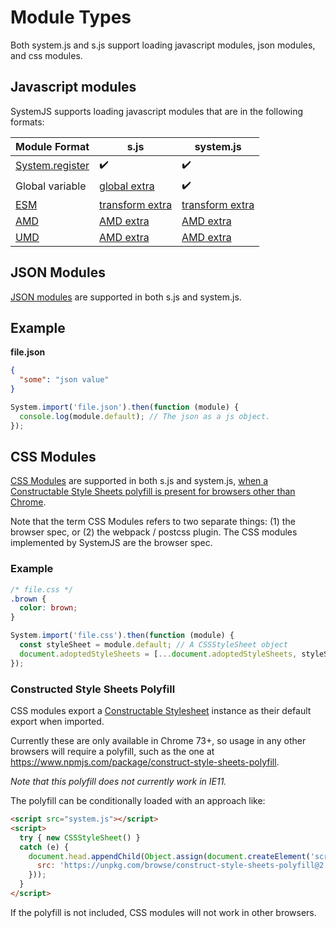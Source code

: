 # Module Types

Both system.js and s.js support loading javascript modules, json modules, and css modules.

## Javascript modules

SystemJS supports loading javascript modules that are in the following formats:

| Module Format | s.js | system.js |
| ------------- | ---- | --------- |
| [System.register](/docs/system-register.md) | :heavy_check_mark: | :heavy_check_mark: |
| Global variable | [global extra](/README.md#extras) | :heavy_check_mark: |
| [ESM](https://developer.mozilla.org/en-US/docs/Web/JavaScript/Guide/Modules) | [transform extra](/README.md#extras) | [transform extra](/README.md#extras) |
| [AMD](https://github.com/amdjs/amdjs-api/wiki/AMD) | [AMD extra](/README.md#extras) | [AMD extra](/README.md#extras) |
| [UMD](https://github.com/umdjs/umd) | [AMD extra](/README.md#extras) | [AMD extra](/README.md#extras) |

## JSON Modules

[JSON modules](https://github.com/whatwg/html/pull/4407) are supported in both s.js and system.js.

## Example

**file.json**
```json
{
  "some": "json value"
}
```

```js
System.import('file.json').then(function (module) {
  console.log(module.default); // The json as a js object.
});
```

## CSS Modules

[CSS Modules](https://github.com/w3c/webcomponents/blob/gh-pages/proposals/css-modules-v1-explainer.md) are supported in both
s.js and system.js, [when a Constructable Style Sheets polyfill is present for browsers other than Chrome](#constructed-style-sheets-polyfill).

Note that the term CSS Modules refers to two separate things: (1) the browser spec, or (2) the webpack / postcss plugin.
The CSS modules implemented by SystemJS are the browser spec.

### Example
```css
/* file.css */
.brown {
  color: brown;
}
```

```js
System.import('file.css').then(function (module) {
  const styleSheet = module.default; // A CSSStyleSheet object
  document.adoptedStyleSheets = [...document.adoptedStyleSheets, styleSheet]; // now your css is available to be used.
});
```

### Constructed Style Sheets Polyfill

CSS modules export a [Constructable Stylesheet](https://developers.google.com/web/updates/2019/02/constructable-stylesheets) instance as their
default export when imported.

Currently these are only available in Chrome 73+, so usage in any other browsers will require a polyfill, such as the one at https://www.npmjs.com/package/construct-style-sheets-polyfill.

_Note that this polyfill does not currently work in IE11._

The polyfill can be conditionally loaded with an approach like:

```html
<script src="system.js"></script>
<script>
  try { new CSSStyleSheet() }
  catch (e) {
    document.head.appendChild(Object.assign(document.createElement('script'), {
      src: 'https://unpkg.com/browse/construct-style-sheets-polyfill@2.1.0/adoptedStyleSheets.min.js'
    }));
  }
</script>
```

If the polyfill is not included, CSS modules will not work in other browsers.